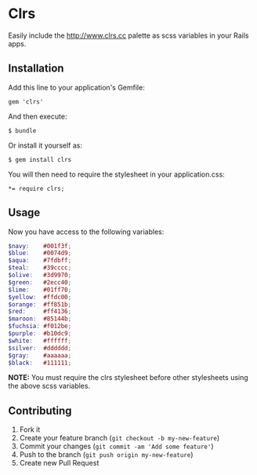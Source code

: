 # Clrs

Easily include the <http://www.clrs.cc> palette as scss variables in your Rails apps.

## Installation

Add this line to your application's Gemfile:

    gem 'clrs'

And then execute:

    $ bundle

Or install it yourself as:

    $ gem install clrs

You will then need to require the stylesheet in your application.css:

```
*= require clrs;
```

## Usage

Now you have access to the following variables:

```scss
$navy:    #001f3f;
$blue:    #0074d9;
$aqua:    #7fdbff;
$teal:    #39cccc;
$olive:   #3d9970;
$green:   #2ecc40;
$lime:    #01ff70;
$yellow:  #ffdc00;
$orange:  #ff851b;
$red:     #ff4136;
$maroon:  #85144b;
$fuchsia: #f012be;
$purple:  #b10dc9;
$white:   #ffffff;
$silver:  #dddddd;
$gray:    #aaaaaa;
$black:   #111111;
```

__NOTE:__ You must require the clrs stylesheet before other stylesheets using the above scss variables.

## Contributing

1. Fork it
2. Create your feature branch (`git checkout -b my-new-feature`)
3. Commit your changes (`git commit -am 'Add some feature'`)
4. Push to the branch (`git push origin my-new-feature`)
5. Create new Pull Request
